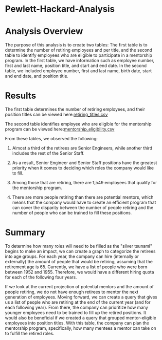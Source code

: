 # Pewlett-Hackard-Analysis

# Analysis Overview
The purpose of this analysis is to create two tables: The first table is to determine the number of retiring employees and per title, and the second table to identify employees who are eligible to participate in a mentorship program. In the first table, we have information such as employee number, first and last name, position title, and start and end date. In the second table, we included employee number, first and last name, birth date, start and end date, and position title.

# Results

The first table determines the number of retiring employees, and their position titles can be viewed here:[retiring_titles.csv](https://github.com/callistusikeata/Pewlett-Hackard-Analysis/blob/main/Analysis%20Project%20Folder/Pewlett%20Hackard%20Analysis/Data/retiring_titles.csv)

The second table identifies employee who are eligible for the mentorship program can be viewed here:[mentorship_eligibility.csv](https://github.com/callistusikeata/Pewlett-Hackard-Analysis/blob/main/Analysis%20Project%20Folder/Pewlett%20Hackard%20Analysis/Data/mentorship_eligibility.csv)

From these tables, we observed the following: 

1. Almost a third of the retirees are Senior Engineers, while another third includes the rest of the Senior Staff.

2. As a result, Senior Engineer and Senior Staff positions have the greatest priority when it comes to deciding which roles the company would like to fill. 

3. Among those that are retiring, there are 1,549 employees that qualify for the mentorship program. 

4. There are more people retiring than there are potential mentors, which means that the company would have to create an efficient program that can cover the disparity between the number of people retiring and the number of people who can be trained to fill these positions.

# Summary

To determine how many roles will need to be filled as the "silver tsunami" begins to make an impact, we can create a graph to categorize the retirees into age groups. For each year, the company can hire (internally or externally) the amount of people that would be retiring, assuming that the retirement age is 65. Currently, we have a list of people who were born between 1952 and 1955. Therefore, we would have a different hiring quota for each of the following four years.

If we look at the current projection of potential mentors and the amount of people retiring, we do not have enough retirees to mentor the next generation of employees. Moving forward, we can create a query that gives us a list of people who are retiring at the end of the current year (and for each following year). From there, the company can prioritize how many younger employees need to be trained to fill up the retired positions. It would also be beneficial if we created a query that grouped mentor-eligible employees into position titles. With this table, the company can plan the mentorship program, specifically, how many mentees a mentor can take on to fulfill the retired roles.

